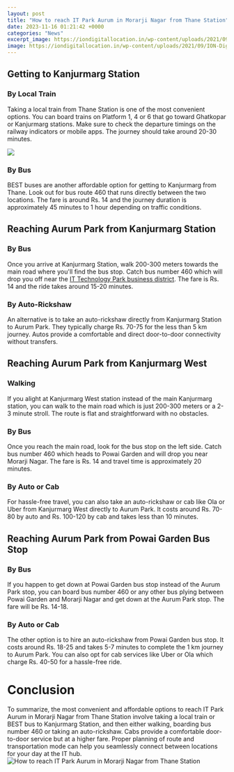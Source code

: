 ```yaml
---
layout: post
title: "How to reach IT Park Aurum in Morarji Nagar from Thane Station"
date: 2023-11-16 01:21:42 +0000
categories: "News"
excerpt_image: https://iondigitallocation.in/wp-content/uploads/2021/09/ION-Digital-zone-powai-mumbai.jpeg
image: https://iondigitallocation.in/wp-content/uploads/2021/09/ION-Digital-zone-powai-mumbai.jpeg
---
```


## Getting to Kanjurmarg Station
### By Local Train
Taking a local train from Thane Station is one of the most convenient options. You can board trains on Platform 1, 4 or 6 that go toward Ghatkopar or Kanjurmarg stations. Make sure to check the departure timings on the railway indicators or mobile apps. The journey should take around 20-30 minutes.

![](https://i.ytimg.com/vi/FxbBhknCCqc/maxresdefault.jpg)
### By Bus  
BEST buses are another affordable option for getting to Kanjurmarg from Thane. Look out for bus route 460 that runs directly between the two locations. The fare is around Rs. 14 and the journey duration is approximately 45 minutes to 1 hour depending on traffic conditions.
## Reaching Aurum Park from Kanjurmarg Station
### By Bus 
Once you arrive at Kanjurmarg Station, walk 200-300 meters towards the main road where you'll find the bus stop. Catch bus number 460 which will drop you off near the [IT Technology Park business district](https://wordtimes.github.io/2024-01-09-die-beste-zeit-nordmazedonien-zu-besuchen/). The fare is Rs. 14 and the ride takes around 15-20 minutes. 
### By Auto-Rickshaw
An alternative is to take an auto-rickshaw directly from Kanjurmarg Station to Aurum Park. They typically charge Rs. 70-75 for the less than 5 km journey. Autos provide a comfortable and direct door-to-door connectivity without transfers.
## Reaching Aurum Park from Kanjurmarg West 
### Walking 
If you alight at Kanjurmarg West station instead of the main Kanjurmarg station, you can walk to the main road which is just 200-300 meters or a 2-3 minute stroll. The route is flat and straightforward with no obstacles.
### By Bus
Once you reach the main road, look for the bus stop on the left side. Catch bus number 460 which heads to Powai Garden and will drop you near Morarji Nagar. The fare is Rs. 14 and travel time is approximately 20 minutes.
### By Auto or Cab
For hassle-free travel, you can also take an auto-rickshaw or cab like Ola or Uber from Kanjurmarg West directly to Aurum Park. It costs around Rs. 70-80 by auto and Rs. 100-120 by cab and takes less than 10 minutes.
## Reaching Aurum Park from Powai Garden Bus Stop
### By Bus
If you happen to get down at Powai Garden bus stop instead of the Aurum Park stop, you can board bus number 460 or any other bus plying between Powai Garden and Morarji Nagar and get down at the Aurum Park stop. The fare will be Rs. 14-18. 
### By Auto or Cab
The other option is to hire an auto-rickshaw from Powai Garden bus stop. It costs around Rs. 18-25 and takes 5-7 minutes to complete the 1 km journey to Aurum Park. You can also opt for cab services like Uber or Ola which charge Rs. 40-50 for a hassle-free ride.
# Conclusion
To summarize, the most convenient and affordable options to reach IT Park Aurum in Morarji Nagar from Thane Station involve taking a local train or BEST bus to Kanjurmarg Station, and then either walking, boarding bus number 460 or taking an auto-rickshaw. Cabs provide a comfortable door-to-door service but at a higher fare. Proper planning of route and transportation mode can help you seamlessly connect between locations for your day at the IT hub.
![How to reach IT Park Aurum in Morarji Nagar from Thane Station](https://iondigitallocation.in/wp-content/uploads/2021/09/ION-Digital-zone-powai-mumbai.jpeg)